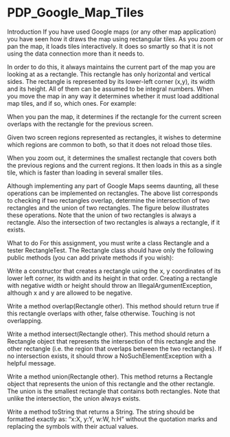 # PDP_Google_Map_Tiles

Introduction
If you have used Google maps (or any other map application) you have seen how it draws the map using rectangular tiles. As you zoom or pan the map, it loads tiles interactively. It does so smartly so that it is not using the data connection more than it needs to.

In order to do this, it always maintains the current part of the map you are looking at as a rectangle. This rectangle has only horizontal and vertical sides. The rectangle is represented by its lower-left corner (x,y), its width and its height. All of them can be assumed to be integral numbers. When you move the map in any way it determines whether it must load additional map tiles, and if so, which ones. For example:

When you pan the map, it determines if the rectangle for the current screen overlaps with the rectangle for the previous screen.

Given two screen regions represented as rectangles, it wishes to determine which regions are common to both, so that it does not reload those tiles.

When you zoom out, it determines the smallest rectangle that covers both the previous regions and the current regions. It then loads in this as a single tile, which is faster than loading in several smaller tiles.

Although implementing any part of Google Maps seems daunting, all these operations can be implemented on rectangles. The above list corresponds to checking if two rectangles overlap, determine the intersection of two rectangles and the union of two rectangles. The figure below illustrates these operations. Note that the union of two rectangles is always a rectangle. Also the intersection of two rectangles is always a rectangle, if it exists.



What to do
For this assignment, you must write a class Rectangle and a tester RectangleTest. The  Rectangle class should have only the following public methods (you can add private methods if you wish):

Write a constructor that creates a rectangle using the x, y coordinates of its lower left corner, its width and its height in that order. Creating a rectangle with negative width or height should throw an IllegalArgumentException, although x and y are allowed to be negative.

Write a method overlap(Rectangle other). This method should return true if this rectangle overlaps with other, false otherwise. Touching is not overlapping.

Write a method intersect(Rectangle other). This method should return a Rectangle object that represents the intersection of this rectangle and the other rectangle (i.e. the region that overlaps between the two rectangles). If no intersection exists, it should throw a NoSuchElementException with a helpful message.

Write a method union(Rectangle other). This method returns a Rectangle object that represents the union of this rectangle and the other rectangle. The union is the smallest rectangle that contains both rectangles. Note that unlike the intersection, the union always exists.

Write a method toString that returns a String. The string should be formatted exactly as: “x:X, y:Y, w:W, h:H” without the quotation marks and replacing the symbols with their actual values.
